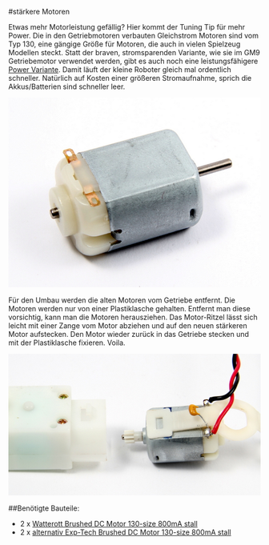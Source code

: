 #stärkere Motoren

Etwas mehr Motorleistung gefällig? Hier kommt der Tuning Tip für mehr Power. Die in den Getriebmotoren verbauten Gleichstrom Motoren sind vom Typ 130, eine gängige Größe für Motoren, die auch in vielen Spielzeug Modellen steckt. Statt der braven, stromsparenden Variante, wie sie im GM9 Getriebemotor verwendet werden, gibt es auch noch eine leistungsfähigere <a href="http://www.watterott.com/de/Brushed-DC-Motor-130-Size-6V-115kRPM-800mA-Stall">Power Variante</a>. Damit läuft der kleine Roboter gleich mal ordentlich schneller. Natürlich auf Kosten einer größeren Stromaufnahme, sprich die Akkus/Batterien sind schneller leer.

![Motor](images/staerkerer-Motor-Mod.jpg "Motor")


Für den Umbau werden die alten Motoren vom Getriebe entfernt. Die Motoren werden nur von einer Plastiklasche gehalten. Entfernt man diese vorsichtig, kann man die Motoren herausziehen. Das Motor-Ritzel lässt sich leicht mit einer Zange vom Motor abziehen und auf den neuen stärkeren Motor aufstecken. Den Motor wieder zurück in das Getriebe stecken und mit der Plastiklasche fixieren. Voila.

![Motor-Austausch](images/Motor-Austausch-Mod.jpg "Motor-Austausch")

##Benötigte Bauteile:

* 2 x <a href="http://www.watterott.com/de/Brushed-DC-Motor-130-Size-6V-115kRPM-800mA-Stall">Watterott Brushed DC Motor 130-size 800mA stall</a>
* 2 x <a href="http://www.exp-tech.de/dc-buerstenmotor-130-size-6v-11-5krpm-800ma-stall">alternativ Exp-Tech Brushed DC Motor 130-size 800mA stall</a>

